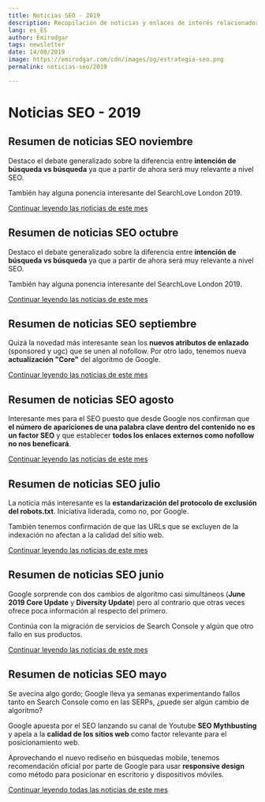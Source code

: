 ```yaml
---
title: Noticias SEO - 2019
description: Recopilación de noticias y enlaces de interés relacionados con el SEO y Marketing digital
lang: es_ES
author: Emirodgar
tags: newsletter
date: 14/08/2019
image: https://emirodgar.com/cdn/images/og/estrategia-seo.png
permalink: noticias-seo/2019

---
```


# Noticias SEO - 2019

## Resumen de noticias SEO noviembre

Destaco el debate generalizado sobre la diferencia entre **intención de búsqueda vs búsqueda** ya que a partir de ahora será muy relevante a nivel SEO.

También hay alguna ponencia interesante del SearchLove London 2019.

[Continuar leyendo las noticias de este mes](https://emirodgar.com/noticias-seo/2019/noviembre)

## Resumen de noticias SEO octubre

Destaco el debate generalizado sobre la diferencia entre **intención de búsqueda vs búsqueda** ya que a partir de ahora será muy relevante a nivel SEO.

También hay alguna ponencia interesante del SearchLove London 2019.

[Continuar leyendo las noticias de este mes](https://emirodgar.com/noticias-seo/2019/octubre)

## Resumen de noticias SEO septiembre

Quizá la novedad más interesante sean los **nuevos atributos de enlazado** (sponsored y ugc) que se unen al nofollow. Por otro lado, tenemos nueva **actualización "Core"** del algoritmo de Google.

[Continuar leyendo las noticias de este mes](https://emirodgar.com/noticias-seo/2019/septiembre)

## Resumen de noticias SEO agosto

Interesante mes para el SEO puesto que desde Google nos confirman que **el número de apariciones de una palabra clave dentro del contenido no es un factor SEO** y que establecer **todos los enlaces externos como nofollow no nos beneficará**.

[Continuar leyendo las noticias de este mes](https://emirodgar.com/noticias-seo/2019/agosto)

## Resumen de noticias SEO julio

La noticia más interesante es la **estandarización del protocolo de exclusión del robots.txt**. Iniciativa liderada, como no, por Google.

También tenemos confirmación de que las URLs que se excluyen de la indexación no afectan a la calidad del sitio web.

[Continuar leyendo las noticias de este mes](https://emirodgar.com/noticias-seo/2019/julio)


## Resumen de noticias SEO junio

Google sorprende con dos cambios de algoritmo casi simultáneos (**June 2019 Core Update** y **Diversity Update**) pero al contrario que otras veces ofrece poca información al respecto del primero.

Continúa con la migración de servicios de Search Console y algún que otro fallo en sus productos.

[Continuar leyendo las noticias de este mes](https://emirodgar.com/noticias-seo/2019/junio)


## Resumen de noticias SEO mayo 

Se avecina algo gordo; Google lleva ya semanas experimentando fallos tanto en Search Console como en las SERPs, ¿puede ser algún cambio de algoritmo?

Google apuesta por el SEO lanzando su canal de Youtube **SEO Mythbusting** y apela a la **calidad de los sitios web** como factor relevante para el posicionamiento web.

Aprovechando el nuevo rediseño en búsquedas mobile, tenemos recomendación oficial por parte de Google para usar **responsive design** como método para posicionar en escritorio y dispositivos móviles.

[Continuar leyendo todas las noticias de este mes](https://emirodgar.com/noticias-seo/2019/mayo)


<!--stackedit_data:
eyJoaXN0b3J5IjpbLTYzMTc4OTkwNywtMjc5MzYxOTcsMzU2MD
czNDg4LC02MjMxNzgyNSwtNTYxNzA3OTEyLDg3MjY0MzUwNiwx
Njc4OTgyNjQ2LC0yMTI4MDQ1Njg4LDIwMzczODI3OTEsLTI3NT
A4OTAzNSwxMTQ4Mjg1MzQ0LDY5ODU0ODEyMiwtNDc3NTMwNTcz
LC0xNzM0MDAxMTMyLC0xODIzNzE0ODQsMzg3NjAxOTYwLC0xOD
kxMDkzMzU1LDM3MTIwNjg1NiwxMTg2ODM0NjMyLDEzMzI0MDQw
NzFdfQ==
-->